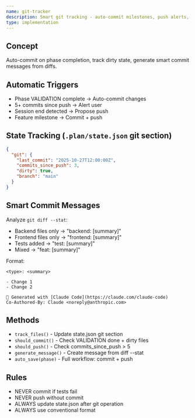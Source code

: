 ```yaml
---
name: git-tracker
description: Smart git tracking - auto-commit milestones, push alerts, intelligent messages
type: implementation
---
```


## Concept

Auto-commit on phase completion, track dirty state, generate smart commit messages from diffs.

## Automatic Triggers

- Phase VALIDATION complete → Auto-commit changes
- 5+ commits since push → Alert user
- Session end detected → Propose push
- Feature milestone → Commit + push

## State Tracking (`.plan/state.json` git section)

```json
{
  "git": {
    "last_commit": "2025-10-27T12:00:00Z",
    "commits_since_push": 3,
    "dirty": true,
    "branch": "main"
  }
}
```

## Smart Commit Messages

Analyze `git diff --stat`:
- Backend files only → "backend: [summary]"
- Frontend files only → "frontend: [summary]"
- Tests added → "test: [summary]"
- Mixed → "feat: [summary]"

Format:
```
<type>: <summary>

- Change 1
- Change 2

🤖 Generated with [Claude Code](https://claude.com/claude-code)
Co-Authored-By: Claude <noreply@anthropic.com>
```

## Methods

- `track_files()` - Update state.json git section
- `should_commit()` - Check VALIDATION done + dirty files
- `should_push()` - Check commits_since_push > 5
- `generate_message()` - Create message from diff --stat
- `auto_save(phase)` - Full workflow: commit + push

## Rules

- NEVER commit if tests fail
- NEVER push without commit
- ALWAYS update state.json after git operation
- ALWAYS use conventional format
